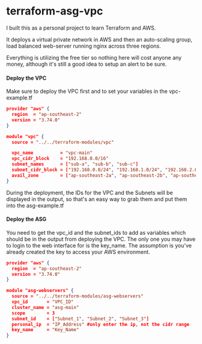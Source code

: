 # terraform-asg-vpc
I built this as a personal project to learn Terraform and AWS. 

It deploys a virtual private network in AWS and then an auto-scaling group, load balanced web-server running nginx across three regions. 

Everything is utilizing the free tier so nothing here will cost anyone any money, although it's still a good idea to setup an alert to be sure. 

#### Deploy the VPC

Make sure to deploy the VPC first and to set your variables in the vpc-example.tf

``` Json
provider "aws" {
  region  = "ap-southeast-2"
  version = "3.74.0"
}

module "vpc" {
  source = "../../terraform-modules/vpc"

  vpc_name          = "vpc-main"
  vpc_cidr_block    = "192.168.0.0/16"
  subnet_names      = ["sub-a", "sub-b", "sub-c"]
  subnet_cidr_block = ["192.168.0.0/24", "192.168.1.0/24", "192.168.2.0/24"]
  avail_zone        = ["ap-southeast-2a", "ap-southeast-2b", "ap-southeast-2c"]
}
```

During the deployment, the IDs for the VPC and the Subnets will be displayed in the output, so that's an easy way to grab them and put them into the asg-example.tf

#### Deploy the ASG

You need to get the vpc_id and the subnet_ids to add as variables which should be in the output from deploying the VPC. The only one you may have to login to the web interface for is the key_name. The assumption is you've already created the key to access your AWS environment.

``` JSON
provider "aws" {
  region  = "ap-southeast-2"
  version = "3.74.0"
}

module "asg-webservers" {
  source = "../../terraform-modules/asg-webservers"
  vpc_id       = "VPC_ID"
  cluster_name = "asg-main"
  scope        = 3
  subnet_id    = ["Subnet_1", "Subnet_2", "Subnet_3"]
  personal_ip  = "IP_Address" #only enter the ip, not the cidr range
  key_name     = "Key_Name"
}
```


